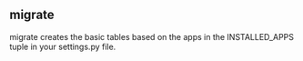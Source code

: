 ## migrate

migrate creates the basic tables based on the apps in the INSTALLED_APPS tuple in your settings.py file.